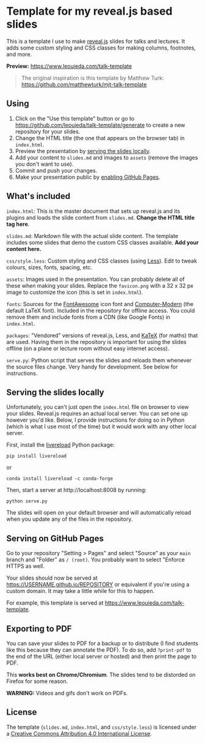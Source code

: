# Template for my reveal.js based slides

This is a template I use to make [reveal.js](https://revealjs.com/) slides
for talks and lectures.
It adds some custom styling and CSS classes for making columns, footnotes, 
and more.

**Preview:** https://www.leouieda.com/talk-template

> The original inspiration is this template by Matthew Turk:
> https://github.com/matthewturk/mjt-talk-template

## Using

1. Click on the "Use this template" button or go to 
   https://github.com/leouieda/talk-template/generate to create a 
   new repository for your slides.
1. Change the HTML title (the one that appears on the browser tab)
   in `index.html`.
1. Preview the presentation by 
   [serving the slides locally](#serving-the-slides-locally).
1. Add your content to `slides.md` and images to `assets` 
   (remove the images you don't want to use).
1. Commit and push your changes.
1. Make your presentation public by 
   [enabling GitHub Pages](#serving-on-github-pages).

## What's included

`index.html`: This is the master document that sets up reveal.js and 
its plugins and loads the slide content from `slides.md`. 
**Change the HTML title tag here**.

`slides.md`: Markdown file with the actual slide content. The template
includes some slides that demo the custom CSS classes available.
**Add your content here.**

`css/style.less`: Custom styling and CSS classes (using 
[Less](http://lesscss.org/)). Edit to tweak colours, sizes, fonts, 
spacing, etc.

`assets`: Images used in the presentation. You can probably delete all 
of these when making your slides. Replace the `favicon.png` with a 
32 x 32 px image to customize the icon (this is set in `index.html`).

`fonts`: Sources for the [FontAwesome](https://fontawesome.com/) icon 
font and [Computer-Modern](https://github.com/dreampulse/computer-modern-web-font)
(the default LaTeX font). Included in the repository for offline 
access. You could remove them and include fonts from a CDN (like
Google Fonts) in `index.html`.

`packages`: "Vendored" versions of reveal.js, Less, and 
[KaTeX](https://katex.org/) (for maths) that are used. 
Having them in the repository is important for using the slides offline
(on a plane or lecture room without easy internet access).

`serve.py`: Python script that serves the slides and reloads them
whenever the source files change. Very handy for development.
See below for instructions.

## Serving the slides locally

Unfortunately, you can't just open the `index.html` file on browser
to view your slides. 
Reveal.js requires an actual local server. 
You can set one up however you'd like.
Below, I provide instructions for doing so in Python (which is what 
I use most of the time) but it would work with any other local 
server.

First, install the [livereload](https://github.com/lepture/python-livereload)
Python package:

```
pip install livereload
```

or

```
conda install livereload -c conda-forge
```

Then, start a server at http://localhost:8008 by running:

```
python serve.py
```

The slides will open on your default browser and will automatically reload 
when you update any of the files in the repository.

## Serving on GitHub Pages

Go to your repository "Setting > Pages" and select "Source" as your
`main` branch and "Folder" as `/ (root)`. You probably want to select
"Enforce HTTPS as well.

Your slides should now be served at https://USERNAME.github.io/REPOSITORY
or equivalent if you're using a custom domain.
It may take a little while for this to happen.

For example, this template is served at
https://www.leouieda.com/talk-template.

## Exporting to PDF

You can save your slides to PDF for a backup or to distribute 
(I find students like this because they can annotate the PDF).
To do so, add `?print-pdf` to the end of the URL (either local
server or hosted) and then print the page to PDF.

This **works best on Chrome/Chromium**. The slides tend to be 
distorded on Firefox for some reason.

**WARNING:** Videos and gifs don't work on PDFs.

## License

The template (`slides.md`, `index.html`, and `css/style.less`) is licensed under a
<a href="https://creativecommons.org/licenses/by/4.0/">Creative Commons
Attribution 4.0 International License</a>.
